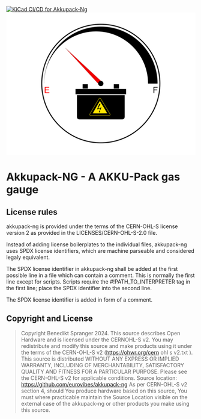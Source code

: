 <!-- SPDX-FileCopyrightText: 2024 Benedikt Spranger <b.spranger@linutronix.de> -->
<!-- SPDX-License-Identifier: CERN-OHL-S-2.0 -->

[![KiCad CI/CD for Akkupack-Ng](https://github.com/eurovibes/akkupack-ng/actions/workflows/main.yml/badge.svg)](https://github.com/eurovibes/akkupack-ng/actions/workflows/main.yml)
![Akkupack-Ng logo](https://github.com/eurovibes/akkupack-ng/raw/master/images/logo.png "Akkupack-Ng logo")

# Akkupack-NG - A AKKU-Pack gas gauge

## License rules

akkupack-ng is provided under the terms of the CERN-OHL-S license
version 2 as provided in the LICENSES/CERN-OHL-S-2.0 file.

Instead of adding license boilerplates to the individual files,
akkupack-ng uses SPDX license identifiers, which are machine parseable
and considered legaly equivalent.

The SPDX license identifier in akkupack-ng shall be added at the first
possible line in a file which can contain a comment. This is normally the
first line except for scripts. Scripts require the #!PATH_TO_INTERPRETER tag
in the first line; place the SPDX identifier into the second line.

The SPDX license identifier is added in form of a comment.

## Copyright and License

> Copyright Benedikt Spranger 2024.
> This source describes Open Hardware and is licensed under the CERNOHL-S v2.
> You may redistribute and modify this source and make products using it
> under the terms of the CERN-OHL-S v2 (https://ohwr.org/cern ohl s v2.txt ).
> This source is distributed WITHOUT ANY EXPRESS OR IMPLIED WARRANTY, INCLUDING
> OF MERCHANTABILITY, SATISFACTORY QUALITY AND FITNESS FOR A PARTICULAR PURPOSE.
> Please see the CERN-OHL-S v2 for applicable conditions.
> Source location: https://github.com/eurovibes/akkupack-ng
> As per CERN-OHL-S v2 section 4, should You produce hardware based
> on this source, You must where practicable maintain the Source Location
> visible on the external case of the akkupack-ng or other products you
> make using this source.
